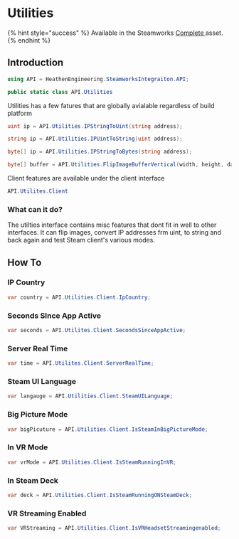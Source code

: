 # Utilities

{% hint style="success" %}
Available in the Steamworks [Complete ](https://assetstore.unity.com/packages/tools/utilities/ux-v2-complete-201905)asset.
{% endhint %}

## Introduction

```csharp
using API = HeathenEngineering.SteamworksIntegraiton.API;
```

```csharp
public static class API.Utilities
```

Utilities has a few fatures that are globally avialable regardless of build platform

```csharp
uint ip = API.Utilities.IPStringToUint(string address);
```

```csharp
string ip = API.Utilities.IPUintToString(uint address);
```

```csharp
byte[] ip = API.Utilities.IPStringToBytes(string address);
```

```csharp
byte[] buffer = API.Utilities.FlipImageBufferVertical(width, height, data);
```

Client features are available under the client interface

```csharp
API.Utilites.Client
```

### What can it do?

The utilties interface contains misc features that dont fit in well to other interfaces. It can flip images, convert IP addresses frm uint, to string and back again and test Steam client's various modes.

## How To

### IP Country

```csharp
var country = API.Utilities.Client.IpCountry;
```

### Seconds SInce App Active

```csharp
var seconds = API.Utilites.Client.SecondsSinceAppActive;
```

### Server Real Time

```csharp
var time = API.Utilites.Client.ServerRealTime;
```

### Steam UI Language

```csharp
var langauge = API.Utilities.Client.SteamUILanguage;
```

### Big Picture Mode

```csharp
var bigPicuture = API.Utilities.Client.IsSteamInBigPictureMode;
```

### In VR Mode

```csharp
var vrMode = API.Utilities.Client.IsSteamRunningInVR;
```

### In Steam Deck

```csharp
var deck = API.Utilities.Client.IsSteamRunningONSteamDeck;
```

### VR Streaming Enabled

```csharp
var VRStreaming = API.Utilities.Client.IsVRHeadsetStreamingenabled;
```
